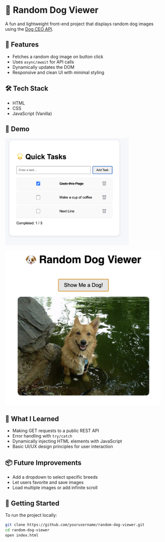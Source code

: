 # 🐶 Random Dog Viewer

A fun and lightweight front-end project that displays random dog images using the [Dog CEO API](https://dog.ceo/dog-api/).

## 🚀 Features

- Fetches a random dog image on button click
- Uses `async/await` for API calls
- Dynamically updates the DOM
- Responsive and clean UI with minimal styling

## 🛠️ Tech Stack

- HTML
- CSS
- JavaScript (Vanilla)

## 📸 Demo

<img src="https://github.com/michelle-burton/quick-tasks-dashboard/blob/60b972be9c9b5d4bc767d1f35364f9fc4b587d97/Quick-Task-Dashboard.png" width="400" />

![screenshot](screenshot.png) <!-- optional: replace with a real screenshot if you add one -->

## 🧠 What I Learned

- Making GET requests to a public REST API
- Error handling with `try/catch`
- Dynamically injecting HTML elements with JavaScript
- Basic UI/UX design principles for user interaction

## 📦 Future Improvements

- Add a dropdown to select specific breeds
- Let users favorite and save images
- Load multiple images or add infinite scroll

## 📂 Getting Started

To run the project locally:

```bash
git clone https://github.com/yourusername/random-dog-viewer.git
cd random-dog-viewer
open index.html
